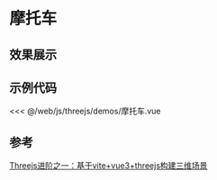 # 摩托车


## 效果展示


<ThreeJSDemo />
<script setup>
import ThreeJSDemo from './摩托车.vue'

</script>


## 示例代码

<<< @/web/js/threejs/demos/摩托车.vue


## 参考 

[Threejs进阶之一：基于vite+vue3+threejs构建三维场景](https://blog.csdn.net/w137160164/article/details/130233826)
